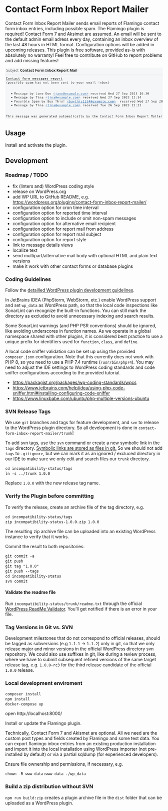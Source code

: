 # Contact Form Inbox Report Mailer

Contact Form Inbox Report Mailer sends email reports of Flamingo contact form inbox entries, including possible spam. The Flamingo plugin is required! Contact Form 7 and Aksimet are assumed. An email will be sent to the default admin email adress every day, containing an inbox overview of the last 48 hours in HTML format. Configuration options will be added in upcoming releases. This plugin is free software, provided as-is with absolutely no warranty! Feel free to contribute on GitHub to report problems and add missing features!

![Screenshot collage](contact-form-inbox-report-mailer/assets/banner-772x250.png)

## Usage

Install and activate the plugin.

## Development

### Roadmap / TODO

- fix (linters and) WordPress coding style
- release on WordPress.org
- add WP URL to GitHub README, e.g. https://wordpress.org/plugins/contact-form-inbox-report-mailer/
- configuration option for cron time interval
- configuration option for reported time interval
- configuration option to include or omit non-spam messages
- configuration option for alternative email recipient
- configuration option for report mail from address
- configuration option for report mail subject
- configuration option for report style
- link to message details views
- localize text
- send multipart/alternative mail body with optional HTML and plain text versions
- make it work with other contact forms or database plugins

### Coding Guidelines

Follow the [detailled WordPress plugin development guidelines](https://developer.wordpress.org/plugins/wordpress-org/detailed-plugin-guidelines/).

In JetBrains IDEA (PhpStorm, WebStorm, etc.) enable WordPress support and set `wp_data` as WordPress path, so that the local code inspections like SonarLint can recognize the built-in functions. You can still mark the directory as excluded to avoid unnecessary indexing and search results.

Some SonarLint warnings (and PHP PSR conventions) should be ignored, like avoiding underscores in function names. As we operate in a global namespace shared with other plugins, it is considered best practice to use a unique prefix for identifiers used for `function`, `class`, and `define`.

A local code sniffer validation can be set up using the provided `composer.json` configuration. Note that this currently does not work with PHP 8, so you need to use a PHP 7.4 runtime (`/usr/bin/php74`). You may need to adjust the IDE settings to WordPress coding standards and code sniffer configurations according to the provided tutorial.

- https://packagist.org/packages/wp-coding-standards/wpcs
- https://www.jetbrains.com/help/idea/using-php-code-sniffer.html#installing-configuring-code-sniffer
- https://www.linuxbabe.com/ubuntu/php-multiple-versions-ubuntu

### SVN Release Tags

We use `git` branches and tags for feature development, and `svn` to release to the WordPress plugin directory. So all development is done in `contact-form-inbox-report-mailer/trunk`!

To add svn tags, use the `svn` command or create a new symbolic link in the `tags` directory. [Symbolic links are stored as files in git.](https://stackoverflow.com/questions/954560/how-does-git-handle-symbolic-links) So we should not add `tags` to `.gitignore`, but we can mark it as an ignored / excluced directory in our IDE to make sure we only edit and search files our `trunk` directory.

```
cd incompatibility-status/tags
ln -s ../trunk 1.0.0
```

Replace `1.0.0` with the new release tag name.

### Verify the Plugin before committing

To verify the release, create an archive file of the tag directory, e.g.

```
cd incompatibility-status/tags
zip incompatibility-status-1.0.0.zip 1.0.0
```

The resulting zip archive file can be uploaded into an existing WordPress instance to verify that it works.

Commit the result to both repositories:

```
git commit -a
git push
git tag "1.0.0"
git push --tags
cd incompatibility-status
svn commit
```

#### Validate the readme file

Run `incompatibility-status/trunk/readme.txt` through the official [WordPress ReadMe Validator](https://wordpress.org/plugins/developers/readme-validator/). You’ll get notified if there is an error in your file.

### Tag Versions in Git vs. SVN

Development milestones that do not correspond to official releases, should be tagged as subversions (e.g `1.1.1` -> `1.1.2`) only in git, so that we only release major and minor versions in the official WordPress directory svn repository. We could also use suffixes in git, like during a review process, where we have to submit subsequent refined versions of the same target release tag, e.g. `1.0.0-rc3` for the third release candidate of the official `1.0.0` release.

### Local development enviroment

```
composer install
npm install
docker-compose up
```

open http://localhost:8000/

Install or update the Flamingo plugin.

Technically, Contact Form 7 and Akismet are optional. All we need are the custom post types and fields created by Flamingo and some test data. You can export flamingo inbox entries from an existing production installation and import it into the local installation using WordPress importer (not pre-installed by default) or via a partial sqldump (for experienced developers).

Ensure file ownership and permissions, if necessary, e.g.

```
chown -R www-data:www-data ./wp_data
```

### Build a zip distribution without SVN

`npm run build:zip` creates a plugin archive file in the `dist` folder that can be uploaded as a WordPress plugin.
